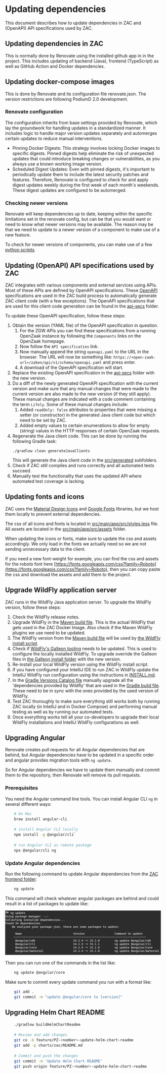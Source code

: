 # Updating dependencies

This document describes how to update dependencies in ZAC and (OpenAPI) API specifications used by ZAC.

## Updating dependencies in ZAC

This is normally done by Renovate using the installed github app in in the project.
This includes updating of backend (Java), frontend (TypeScript) as well as GitHub Action and Docker dependencies.

## Updating docker-compose images

This is done by Renovate and its configuration file renovate.json. The version restrictions are following PodiumD 2.0 development. 

### Renovate configuration

The configuration inherits from base settings provided by Renovate, which lay the groundwork for handling updates in a standardized manner. It includes logic to handle major version updates separately and automerges certain updates to reduce manual interventions.

* Pinning Docker Digests: This strategy involves locking Docker images to specific digests. Pinned digests help eliminate the risk of unexpected updates that could introduce breaking changes or vulnerabilities, as you always use a known working image version.
* Scheduled Digest Updates: Even with pinned digests, it's important to periodically update them to include the latest security patches and features. Therefore, Renovate is configured to check for and apply digest updates weekly during the first week of each month's weekends. These digest updates are configured to be automerged. 

### Checking newer versions

Renovate will keep dependencies up to date, keeping within the specific limitations set in the renovate config, but can
be that you would want or need to know what newer versions may be available. The reason may be that we need to update to
a newer version of a component to make use of a new feature. 

To check for newer versions of components, you can make use of a few [python scripts](../../scripts/python/README.md).

## Updating (OpenAPI) API specifications used by ZAC

ZAC integrates with various components and external services using APIs.
Most of these APIs are defined by OpenAPI specifications.
These [OpenAPI](https://www.openapis.org/) specifications are used in the ZAC build process to automatically generate ZAC client code
(with a few exceptions).
The OpenAPI specifications that are used for this client code generation can be found
in the [api-secs](../../src/main/resources/api-specs) folder.

To update these OpenAPI specification, follow these steps:

1. Obtain the version (YAML file) of the OpenAPI specification in question.
   1. For the ZGW APIs you can find these specifications from a running OpenZaak instance
by following the `Components` links on the OpenZaak homepage.
   2. Now follow the `API specificaties` link.
   3. Now manually append the string `openapi.yaml` to the URL in the browser. The URL will now be
something like: `https://<open-zaak-url>/zaken/api/v1/schema/openapi.yaml` and press enter.
   4. A download of the OpenAPI specification will start.
2. Replace the existing OpenAPI specification in the [api-secs](../../src/main/resources/api-specs) folder with the new version.
3. Do a diff of the newly generated OpenAPI specification with the current version and make sure that
any manual changes that were made to the current version are also made to the new version (if they still apply).
These manual changes are indicated with a code comment containing the term `Lifely`.
Some of these manual changes include:
   1. Added `readOnly: false` attributes to properties that were missing a setter (or constructor) in the generated
Java client code but which need to be set by ZAC.
   2. Added empty values to certain enumerations to allow for empty (string) values in the HTTP responses
of certain OpenZaak requests.
4. Regenerate the Java client code. This can be done by running the following Gradle task:
   ```shell
   ./gradlew clean generateJavaClients
   ```
   This will generate the Java client code in the [src/generated](../../src/generated) subfolders.
5. Check if ZAC still compiles and runs correctly and all automated tests succeed.
6. Manually test the functionality that uses the updated API where automated test coverage is lacking.

## Updating fonts and icons

ZAC uses the [Material Design Icons](https://materialdesignicons.com/) and [Google Fonts](https://fonts.google.com/) libraries, but we host them locally to prevent external dependencies.

The css of all icons and fonts is located in [src/main/app/src/styles.less](../../src/main/app/src/styles.less) file.
All assets are located in the [src/main/app/src/assets](../../src/main/app/src/assets) folder.

When updating the icons or fonts, make sure to update the css and assets accordingly. We only load in the fonts we actually need so we are not sending unnecessary data to the client.

If you need a new font-weight for example, you can find the css and assets for the roboto font here [https://fonts.googleapis.com/css?family=Roboto](https://fonts.googleapis.com/css?family=Roboto), then you can copy paste the css and download the assets and add them to the project.

## Upgrade WildFly application server

ZAC runs in the WildFly Java application server. To upgrade the WildFly version, follow these steps:

1. Check the WildFly release notes.
2. Upgrade WildFly in the [Maven build file](../../pom.xml). This is the actual WildFly that gets used in the ZAC Docker Image. Also check if the Maven WildFly plugins we use need to be updated. 
3. The WildFly version from the [Maven build file](../../pom.xml) will be used by [the WildFly install script](../../scripts/wildfly/install-wildfly.sh). 
4. Check if [WildFly's Galleon tooling](https://github.com/wildfly/galleon) needs to be updated. This is used to configure the locally
installed WildFly. To upgrade override the Galleon files in [the Galleon install folder](../../scripts/wildfly/galleon) with the new version. 
5. Re-install your local WildFly version using the WildFly install script.
6. If you have configured your IntelliJ IDE to run ZAC in WildFly update the IntelliJ WildFly run configuration using the instructions in [INSTALL.md](INSTALL.md).
7. In the [Gradle Versions Catalog file](../../gradle/libs.versions.toml) manually upgrade all the 'dependencies provided by Wildfly' that are used in the [Gradle build file](../../build.gradle.kts).
These need to be in sync with the ones provided by the used version of WildFly.
8. Test ZAC thoroughly to make sure everything still works both by running ZAC locally (in IntelliJ and in Docker Compose)
and performing manual testing as well as by running our automated tests. 
9. Once everything works tell all your co-developers to upgrade their local WildFly installations and IntelliJ WildFly configurations as well.

## Upgrading Angular

Renovate creates pull requests for all Angular dependencies that are behind, but Angular dependencies have to be updated in a specific order and angular provides migration tools with `ng update`.

So for Angular dependencies we have to update them manually and commit them to the repository, then Renovate will remove its pull requests.

### Prerequisites

You need the Angular command line tools. You can install Angular CLI `ng` in several different ways: 
```bash
    # On Mac
    brew install angular-cli
    
    # install Angular CLI locally
    npm install -g @angular/cli`
    
    # run Angular CLI as remote package
    npx @angular/cli ng
```

### Update Angular dependencies

Run the following command to update Angular dependencies from the [ZAC frontend folder](../../src/main/app):

```bash
    ng update
```
This command will check whatever angular packages are behind and could result in a list of packages to update like:

![ng update](./attachments/ng-update.png)

Then you can run one of the commands in the list like:

```bash
    ng update @angular/core
```

Make sure to commit every update command you run with a format like:

```bash
    git add .
    git commit -m "update @angular/core to [version]"
```

## Upgrading Helm Chart README

```bash
    ./gradlew buildHelmChartReadme

    # Review and add changes
    git co -b feature/PZ-<number>-update-helm-chart-readme
    git add -p charts/zac/README.md
   
    # Commit and push the changes
    git commit -m 'Update Helm Chart README'
    git push origin feature/PZ-<number>-update-helm-chart-readme
```
